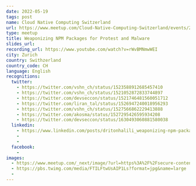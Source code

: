 ```yaml
---
date: 2022-05-19
tags: post
name: Cloud Native Computing Switzerland
url: https://www.meetup.com/Cloud-Native-Computing-Switzerland/events/285144342/
type: meetup
title: Weaponizing NPM Packages for Protest and Malware
slides_url:
recording_url: https://www.youtube.com/watch?v=rWvBMNmwWEI
city: Zurich
country: Swithzerland
country_code: CH
language: English
recognitions:
  twitter:
    - https://twitter.com/vshn_ch/status/1523588912685457410
    - https://twitter.com/vshn_ch/status/1521052872833744897
    - https://twitter.com/devseccon/status/1521746481560051712
    - https://twitter.com/liran_tal/status/1526947240018956293
    - https://twitter.com/vshn_ch/status/1527566862229413888
    - https://twitter.com/akosma/status/1527295426595934208
    - https://twitter.com/devseccon/status/1630493060881580038
  linkedin:
    - https://www.linkedin.com/posts/dritonhalili_weaponizing-npm-packages-for-protest-and-activity-6930863258891374592-7Qoo?utm_source=linkedin_share&utm_medium=member_desktop_web
    - 
    - 
  facebook:
    - 
images:
  - https://www.meetup.com/_next/image/?url=https%3A%2F%2Fsecure-content.meetupstatic.com%2Fimages%2Fclassic-events%2F503238652%2F676x380.webp&w=3840&q=75
  - https://pbs.twimg.com/media/FTILFtwUsAIP1Ls?format=jpg&name=large
  - 
---
```

